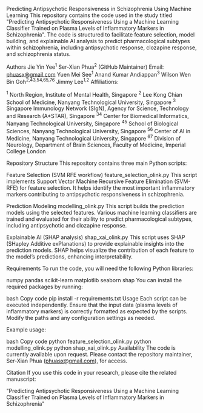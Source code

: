 Predicting Antipsychotic Responsiveness in Schizophrenia Using Machine Learning
This repository contains the code used in the study titled "Predicting Antipsychotic Responsiveness Using a Machine Learning Classifier Trained on Plasma Levels of Inflammatory Markers in Schizophrenia". The code is structured to facilitate feature selection, model building, and explainable AI analysis to predict pharmacological subtypes within schizophrenia, including antipsychotic response, clozapine response, and schizophrenia status.

Authors
Jie Yin Yee<sup>1</sup>
Ser-Xian Phua<sup>2</sup> (GitHub Maintainer)
Email: phuasx@gmail.com
Yuen Mei See<sup>1</sup>
Anand Kumar Andiappan<sup>3</sup>
Wilson Wen Bin Goh<sup>2,43,54,65,76</sup>
Jimmy Lee<sup>1,2</sup>
Affiliations:

<sup>1</sup> North Region, Institute of Mental Health, Singapore
<sup>2</sup> Lee Kong Chian School of Medicine, Nanyang Technological University, Singapore
<sup>3</sup> Singapore Immunology Network (SIgN), Agency for Science, Technology and Research (A*STAR), Singapore
<sup>34</sup> Center for Biomedical Informatics, Nanyang Technological University, Singapore
<sup>45</sup> School of Biological Sciences, Nanyang Technological University, Singapore
<sup>56</sup> Center of AI in Medicine, Nanyang Technological University, Singapore
<sup>67</sup> Division of Neurology, Department of Brain Sciences, Faculty of Medicine, Imperial College London

Repository Structure
This repository contains three main Python scripts:

Feature Selection (SVM RFE workflow)
feature_selection_olink.py
This script implements Support Vector Machine Recursive Feature Elimination (SVM-RFE) for feature selection. It helps identify the most important inflammatory markers contributing to antipsychotic responsiveness in schizophrenia.

Prediction Modeling
modelling_olink.py
This script builds the prediction models using the selected features. Various machine learning classifiers are trained and evaluated for their ability to predict pharmacological subtypes, including antipsychotic and clozapine response.

Explainable AI (SHAP analysis)
shap_xai_olink.py
This script uses SHAP (SHapley Additive exPlanations) to provide explainable insights into the prediction models. SHAP helps visualize the contribution of each feature to the model’s predictions, enhancing interpretability.

Requirements
To run the code, you will need the following Python libraries:

numpy
pandas
scikit-learn
matplotlib
seaborn
shap
You can install the required packages by running:

bash
Copy code
pip install -r requirements.txt
Usage
Each script can be executed independently. Ensure that the input data (plasma levels of inflammatory markers) is correctly formatted as expected by the scripts. Modify the paths and any configuration settings as needed.

Example usage:

bash
Copy code
python feature_selection_olink.py
python modelling_olink.py
python shap_xai_olink.py
Availability
The code is currently available upon request. Please contact the repository maintainer, Ser-Xian Phua (phuasx@gmail.com), for access.

Citation
If you use this code in your research, please cite the related manuscript:

"Predicting Antipsychotic Responsiveness Using a Machine Learning Classifier Trained on Plasma Levels of Inflammatory Markers in Schizophrenia"

